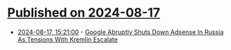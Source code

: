 # [Published on 2024-08-17](index.md)

* [2024-08-17, 15:21:00](https://soylentnews.org/article.pl?sid=24/08/15/1757213&from=rss) - [Google Abruptly Shuts Down Adsense In Russia As Tensions With Kremlin Escalate](https://soylentnews.org/article.pl?sid=24/08/15/1757213&from=rss)
